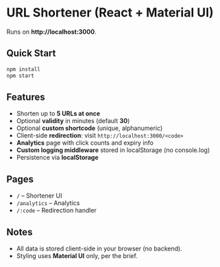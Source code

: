 # URL Shortener (React + Material UI)

Runs on **http://localhost:3000**.

## Quick Start
```bash
npm install
npm start
```

## Features
- Shorten up to **5 URLs at once**
- Optional **validity** in minutes (default **30**)
- Optional **custom shortcode** (unique, alphanumeric)
- Client-side **redirection**: visit `http://localhost:3000/<code>`
- **Analytics** page with click counts and expiry info
- **Custom logging middleware** stored in localStorage (no console.log)
- Persistence via **localStorage**

## Pages
- `/` – Shortener UI
- `/analytics` – Analytics
- `/:code` – Redirection handler

## Notes
- All data is stored client-side in your browser (no backend).
- Styling uses **Material UI** only, per the brief.
